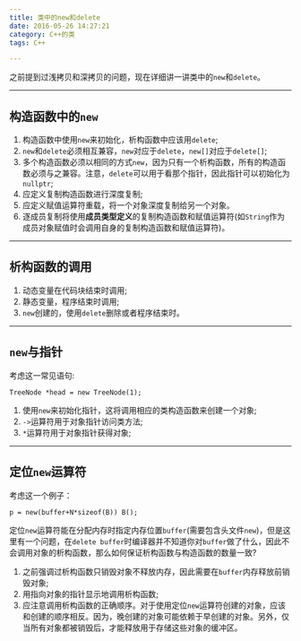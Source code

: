 ```yaml
---
title: 类中的new和delete
date: 2016-05-26 14:27:21
category: C++的类
tags: C++

---
```


之前提到过浅拷贝和深拷贝的问题，现在详细讲一讲类中的`new`和`delete`。

---

## 构造函数中的`new`

1. 构造函数中使用`new`来初始化，析构函数中应该用`delete`;
2. `new`和`delete`必须相互兼容，`new`对应于`delete`，`new[]`对应于`delete[]`;
3. 多个构造函数必须以相同的方式`new`，因为只有一个析构函数，所有的构造函数必须与之兼容。注意，`delete`可以用于看那个指针，因此指针可以初始化为`nullptr`;
4. 应定义复制构造函数进行深度复制;
5. 应定义赋值运算符重载，将一个对象深度复制给另一个对象。
6. 逐成员复制将使用**成员类型定义**的复制构造函数和赋值运算符(如`String`作为成员对象赋值时会调用自身的复制构造函数和赋值运算符)。

---

## 析构函数的调用

1. 动态变量在代码块结束时调用;
2. 静态变量，程序结束时调用;
3. `new`创建的，使用`delete`删除或者程序结束时。

---

## `new`与指针

考虑这一常见语句:
```
TreeNode *head = new TreeNode(1);
```
1. 使用`new`来初始化指针，这将调用相应的类构造函数来创建一个对象;
2. `->`运算符用于对象指针访问类方法;
3. `*`运算符用于对象指针获得对象;

---

## 定位`new`运算符

考虑这一个例子：
```
p = new(buffer+N*sizeof(B)) B();
```
定位`new`运算符能在分配内存时指定内存位置`buffer`(需要包含头文件`new`)，但是这里有一个问题，在`delete buffer`时编译器并不知道你对`buffer`做了什么，因此不会调用对象的析构函数，那么如何保证析构函数与构造函数的数量一致?
1. 之前强调过析构函数只销毁对象不释放内存，因此需要在`buffer`内存释放前销毁对象;
2. 用指向对象的指针显示地调用析构函数;
3. 应注意调用析构函数的正确顺序。对于使用定位`new`运算符创建的对象，应该和创建的顺序相反。因为，晚创建的对象可能依赖于早创建的对象。另外，仅当所有对象都被销毁后，才能释放用于存储这些对象的缓冲区。